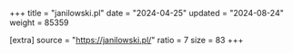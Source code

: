 +++
title = "janilowski.pl"
date = "2024-04-25"
updated = "2024-08-24"
weight = 85359

[extra]
source = "https://janilowski.pl/"
ratio = 7
size = 83
+++
